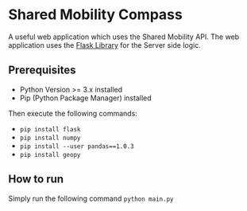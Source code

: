 # Shared Mobility Compass
A useful web application which uses the Shared Mobility API.
The web application uses the [Flask Library](https://flask.palletsprojects.com/en/1.1.x/) for the Server side logic.

## Prerequisites
* Python Version >= 3.x installed
* Pip (Python Package Manager) installed

Then execute the following commands:
* `pip install flask`
* `pip install numpy`
* `pip install --user pandas==1.0.3`
* `pip install geopy`


## How to run
Simply run the following command `python main.py`